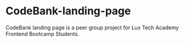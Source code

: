 # CodeBank-landing-page
CodeBank landing page is a peer group project for Lux Tech Academy Frontend Bootcamp Students.
